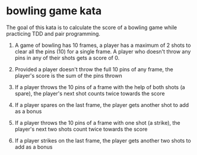 # bowling game kata

The goal of this kata is to calculate the score of a bowling game while practicing TDD and pair programming.

1. A game of bowling has 10 frames, a player has a maximum of 2 shots to clear all the pins (10) for a single frame. A player who doesn't
throw any pins in any of their shots gets a score of 0.

2. Provided a player doesn't throw the full 10 pins of any frame, the player's score is the sum of the pins thrown

3. If a player throws the 10 pins of a frame with the help of both shots (a spare), the player's next shot counts twice towards the score

4. If a player spares on the last frame, the player gets another shot to add as a bonus

5. If a player throws the 10 pins of a frame with one shot (a strike), the player's next two shots count twice towards the score

6. If a player strikes on the last frame, the player gets another two shots to add as a bonus